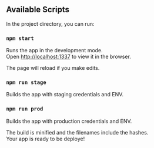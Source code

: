 ## Available Scripts

In the project directory, you can run:

### `npm start`

Runs the app in the development mode.<br>
Open [http://localhost:1337](http://localhost:1337) to view it in the browser.

The page will reload if you make edits.<br>

### `npm run stage`

Builds the app with staging credentials and ENV.

### `npm run prod`

Builds the app with production credentials and ENV.

The build is minified and the filenames include the hashes.<br>
Your app is ready to be deploye!
